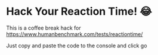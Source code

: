 # Hack Your Reaction Time! 😂

This is a coffee break hack for https://www.humanbenchmark.com/tests/reactiontime/ 

Just copy and paste the code to the console and click go